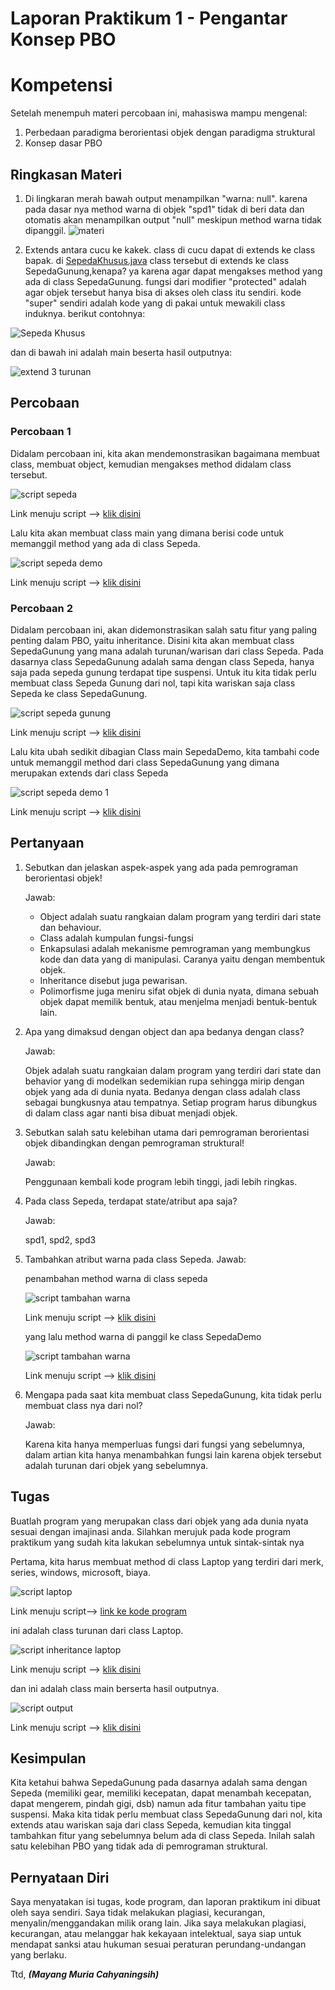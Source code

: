 # Laporan Praktikum 1 - Pengantar Konsep PBO
# Kompetensi 
Setelah menempuh materi percobaan ini, mahasiswa mampu mengenal:
1. Perbedaan paradigma berorientasi objek dengan paradigma struktural
2. Konsep dasar PBO

## Ringkasan Materi
1. Di lingkaran merah bawah output menampilkan "warna: null". karena pada dasar nya method warna di objek "spd1" tidak di beri data dan otomatis akan menampilkan output "null" meskipun method warna tidak dipanggil.
![materi](../../docs/1_Pengantar_Konsep_PBO/img/materi.PNG)

2. Extends antara cucu ke kakek. class di cucu dapat di extends ke class bapak. di [SepedaKhusus.java](../../src/1_Pengantar_Konsep_PBO/SepedaKhusus1841720003Mayang.java) class tersebut di extends ke class SepedaGunung,kenapa? ya karena agar dapat mengakses method yang ada di class SepedaGunung. 
fungsi dari modifier "protected" adalah agar objek tersebut hanya bisa di akses oleh class itu sendiri. kode "super" sendiri adalah kode yang di pakai untuk mewakili class induknya.
berikut contohnya:

![Sepeda Khusus](../../docs/1_Pengantar_Konsep_PBO/img/SepedaKhusus.PNG)

dan di bawah ini adalah main beserta hasil outputnya:

![extend 3 turunan](../../docs/1_Pengantar_Konsep_PBO/img/extends3.PNG)


## Percobaan
### Percobaan 1
Didalam percobaan ini, kita akan mendemonstrasikan bagaimana membuat class, membuat object, kemudian mengakses method didalam class tersebut.

![script sepeda](../../docs/1_Pengantar_Konsep_PBO/img/Sepeda.PNG)

Link menuju script --> [klik disini](../../src/1_Pengantar_Konsep_PBO/Sepeda1841720003Mayang.java)

Lalu kita akan membuat class main yang dimana berisi code untuk memanggil method yang ada di class Sepeda.

![script sepeda demo](../../docs/1_Pengantar_Konsep_PBO/img/SepedaDemo1.PNG)

Link menuju script --> [klik disini](../../src/1_Pengantar_Konsep_PBO/SepedaDemo1841720003Mayang.java)


### Percobaan 2
Didalam percobaan ini, akan didemonstrasikan salah satu fitur yang paling penting dalam PBO, yaitu inheritance. Disini kita akan membuat class SepedaGunung yang mana adalah turunan/warisan dari class Sepeda. Pada dasarnya class SepedaGunung adalah sama dengan class Sepeda, hanya saja pada sepeda gunung terdapat tipe suspensi. Untuk itu kita tidak perlu membuat class Sepeda Gunung dari nol, tapi kita wariskan saja class Sepeda ke class SepedaGunung.

![script sepeda gunung](../../docs/1_Pengantar_Konsep_PBO/img/SepedaGunung.PNG)

Link menuju script --> [klik disini](../../src/1_Pengantar_Konsep_PBO/SepedaGunung1841720003Mayang.java)

Lalu kita ubah sedikit dibagian Class main SepedaDemo, kita tambahi code untuk memanggil method dari class SepedaGunung yang dimana merupakan extends dari class Sepeda

![script sepeda demo 1](../../docs/1_Pengantar_Konsep_PBO/img/SepedaDemo2.PNG)

Link menuju script --> [klik disini](../../src/1_Pengantar_Konsep_PBO/SepedaDemo1841720003Mayang.java)


## Pertanyaan
1.  Sebutkan dan jelaskan aspek-aspek yang ada pada pemrograman berorientasi objek!

    Jawab:

    - Object adalah suatu rangkaian dalam program yang terdiri dari state dan behaviour.
    - Class adalah kumpulan fungsi-fungsi
    - Enkapsulasi adalah mekanisme pemrograman yang membungkus kode dan data yang di manipulasi. Caranya yaitu dengan membentuk objek.
    - Inheritance disebut juga pewarisan.
    - Polimorfisme juga meniru sifat objek di dunia nyata, dimana sebuah objek dapat memilik bentuk, atau menjelma menjadi bentuk-bentuk lain.

2.	Apa yang dimaksud dengan object dan apa bedanya dengan class?

    Jawab:

    Objek adalah suatu rangkaian dalam program yang terdiri dari state dan behavior yang di modelkan sedemikian rupa sehingga mirip dengan objek yang ada di dunia nyata. Bedanya dengan class adalah class sebagai bungkusnya atau tempatnya. Setiap program harus dibungkus di dalam class agar nanti bisa dibuat menjadi objek.

3.	Sebutkan salah satu kelebihan utama dari pemrograman berorientasi objek dibandingkan dengan pemrograman struktural!

    Jawab:

    Penggunaan kembali kode program lebih tinggi, jadi lebih ringkas.

4.	Pada class Sepeda, terdapat state/atribut apa saja?
    
    Jawab:

    spd1, spd2, spd3

5.	Tambahkan atribut warna pada class Sepeda.
    Jawab:

    penambahan method warna di class sepeda

    ![script tambahan warna](../../docs/1_Pengantar_Konsep_PBO/img/Warna.PNG)

    Link menuju script --> [klik disini](../../src/1_Pengantar_Konsep_PBO/SepedaGunung1841720003Mayang.java)

    yang lalu method warna di panggil ke class SepedaDemo

    ![script tambahan warna ](../../docs/1_Pengantar_Konsep_PBO/img/Warna2.PNG)

    Link menuju script --> [klik disini](../../src/1_Pengantar_Konsep_PBO/SepedaDemo1841720003Mayang.java)

6.	Mengapa pada saat kita membuat class SepedaGunung, kita tidak perlu membuat class nya dari nol?

    Jawab:

    Karena kita hanya memperluas fungsi dari fungsi yang sebelumnya, dalam artian kita hanya menambahkan fungsi lain karena objek tersebut adalah turunan dari objek yang sebelumnya.

## Tugas
Buatlah program yang merupakan class dari objek yang ada dunia nyata sesuai dengan imajinasi anda. Silahkan merujuk pada kode program praktikum yang sudah kita lakukan sebelumnya untuk sintak-sintak nya

Pertama, kita harus membuat method di class Laptop yang terdiri dari merk, series, windows, microsoft, biaya.

![script laptop](../../docs/1_Pengantar_Konsep_PBO/img/Laptop.PNG)

Link menuju script--> [link ke kode program](../../src/1_Pengantar_Konsep_PBO/Laptop1841720003Mayang.java)

ini adalah class turunan dari class Laptop.

![script inheritance laptop](../../docs/1_Pengantar_Konsep_PBO/img/LaptopColor.PNG)

Link menuju script --> [klik disini](../../src/1_Pengantar_Konsep_PBO/LaptopColor1841720003Mayang.java)

dan ini adalah class main berserta hasil outputnya.

![script output](../../docs/1_Pengantar_Konsep_PBO/img/LaptopAhoyy.PNG)

Link menuju script --> [klik disini](../../src/1_Pengantar_Konsep_PBO/LaptopAhoy1841720003Mayang.java)


## Kesimpulan
Kita ketahui bahwa SepedaGunung pada dasarnya adalah sama dengan Sepeda (memiliki gear, memiliki kecepatan, dapat menambah kecepatan, dapat mengerem, pindah gigi, dsb) namun ada fitur tambahan yaitu tipe suspensi. Maka kita tidak perlu membuat class SepedaGunung dari nol, kita extends atau wariskan saja dari class Sepeda, kemudian kita tinggal tambahkan fitur yang sebelumnya belum ada di class Sepeda. Inilah salah satu kelebihan PBO yang tidak ada di pemrograman struktural.

## Pernyataan Diri
Saya menyatakan isi tugas, kode program, dan laporan praktikum ini dibuat oleh saya sendiri. Saya tidak melakukan plagiasi, kecurangan, menyalin/menggandakan milik orang lain.
Jika saya melakukan plagiasi, kecurangan, atau melanggar hak kekayaan intelektual, saya siap untuk mendapat sanksi atau hukuman sesuai peraturan perundang-undangan yang berlaku.

Ttd,
***(Mayang Muria Cahyaningsih)***
